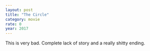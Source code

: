 ```yaml
---
layout: post
title: "The Circle"
category: movie
rate: 0
year: 2017
---
```


This is very bad. Complete lack of story and a really shitty ending.